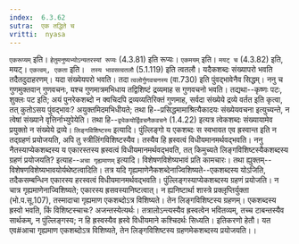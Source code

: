```yaml
---
index:  6.3.62
sutra:  एक तद्धिते च
vritti:  nyasa
---
```


`एकरूप्यम्` इति। `हेतुमनुष्यभ्योऽन्यतरस्यां रूप्यः` (4.3.81) इति रूप्यः। `एकमयम्` इति। `मयट् च` (4.3.82) इति, मयट्। `एकत्वम्, एकता` इति। ` तस्य भावसत्वतलौ` (5.1.119) इति त्वतलौ। यदैकशब्दः संख्यापरो भवति तदैतदुदाहरणम्। यदा संख्येयपरो भवति। तदा `त्वलोर्गुणवचनस्य` (वा.730) इति पुंवद्भावेनैव सिद्धम्। ननु च गुणमुक्तवान् गुणवचनः, यश्च गुणमात्रमभिधाय तद्विशिष्टं द्रव्यमाह स गुणवचनो भवति। तद्यथा--कृष्णः पटः, शुक्लः पट इति; अयं पुनरेकशब्दो न क्वचिदपि द्रव्यव्यतिरिक्तं गुणमाह, सर्वदा संख्येये द्रव्ये वर्तत इति कृत्वा, तत् कुतोऽसय पुंवद्भावः? अयुक्तमिदमभिधीयते; तथा हि--प्रसिद्धमामाश्रित्यैकादयः संख्येयवचना इत्युच्यन्ते, न त्वेषां संख्याने वृत्तिर्नाभ्युपेयेति। तथा हि--`द्व्येकयोर्द्विवचनैकवचने` (1.4.22) इत्यत्र त्वेकशब्दः संख्यायामेव प्रयुक्तो न संख्येये द्रव्ये।
`लिङ्गविशिष्टस्य` इत्यादि। पुंल्लिङ्गो य एकशब्दः स स्वभावत एव ह्रस्वान्त इति न तद्ग्रहणं प्रयोजयति, अपि तु स्त्रीलिंगविशिष्टस्यैव। तस्यैव हि ह्रस्वत्वं विधीयमानमर्थवद्भवति। ननु नैतस्याप्येकशब्दस्य य एकारस्तस्य ह्रस्वत्वं विधीयमानमर्थवद्भवति, तत् किमुच्यते लिङ्गविशिष्टस्यैकशब्दस्य ग्रहणं प्रयोजयति? इत्याह--`अचा गृह्यमाणम्` इत्यादि। विशेषणविशेष्यभावं प्रति कामचारः। तथा ह्युक्तम्--विशेषणविशेष्यभावयोर्यथेष्टत्वादिति। तत्र यदि गृह्यमाणेनैकशब्देनाज्विशिष्यते--एकशब्दस्य योऽजिति, तदैकसम्बन्धिन एकारस्य हरस्वत्वं विधीयमानमर्थवद्भवति। पुंल्लिङ्गस्याप्येकशब्दस्य ग्रहणं प्रयोजति। न चात्र गृह्यमाणेनाज्विशिष्यते; एकारस्य ह्रसवस्यानिष्टत्वात्। न ह्यनिष्टार्था शास्त्रे प्रक्लृप्तिर्युक्ता (भो.प.सू.107), तस्मादाचा गृह्यमाण एकशब्दोऽत्र विशिष्यते। तेन लिङ्गविशिष्टस्य ग्रहणम्। एकशब्दस्य ह्रस्वो भवति, किं विशिष्टस्चाचः? अजन्तस्येत्यर्थः। तत्रालोऽन्त्यस्यैव ह्रस्वत्वेन भवितव्यम्, तच्च टाबन्तस्यैव सार्थकम्, न पुंल्लिङ्गस्य; न हि ह्रस्वस्यैव ह्रस्वे विधीयमाने कश्चिदर्थः सिध्यति। इतिकरणो हेतौ। यत एव#आचा गृह्यमाण एकशब्दोऽत्र विशिष्यते, तेन लिङ्गविशिष्टस्य ग्रहणमेकशब्दस्य प्रयोजयति।।

